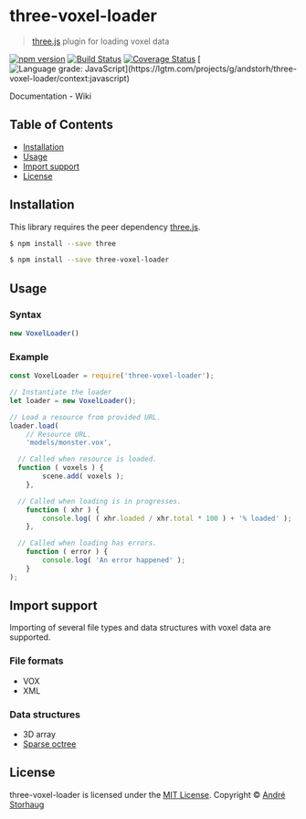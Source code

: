 # three-voxel-loader

> [three.js](https://github.com/mrdoob/three.js) plugin for loading voxel data

[![npm version](http://img.shields.io/npm/v/three-voxel-loader.svg?style=flat)](https://npmjs.org/package/three-voxel-loader "View this project on npm")
[![Build Status](https://travis-ci.org/andstor/three-voxel-loader.svg?branch=master)](https://travis-ci.org/andstor/three-voxel-loader)
[![Coverage Status](https://coveralls.io/repos/github/andstor/three-voxel-loader/badge.svg?branch=master)](https://coveralls.io/github/andstor/three-voxel-loader?branch=master)
[![Language grade: JavaScript](https://img.shields.io/lgtm/grade/javascript/g/andstorh/three-voxel-loader.svg?)](https://lgtm.com/projects/g/andstorh/three-voxel-loader/context:javascript)

Documentation - Wiki

## Table of Contents
  * [Installation](#installation)
  * [Usage](#usage)
  * [Import support](#import-support)
  * [License](#license)

## Installation
This library requires the peer dependency [three.js](https://github.com/mrdoob/three.js/).

```sh
$ npm install --save three
```

```sh
$ npm install --save three-voxel-loader
```

## Usage

### Syntax
```js
new VoxelLoader()
```

### Example
```js
const VoxelLoader = require('three-voxel-loader');

// Instantiate the loader
let loader = new VoxelLoader();

// Load a resource from provided URL.
loader.load(
	// Resource URL.
	'models/monster.vox',

  // Called when resource is loaded.
  function ( voxels ) {
		scene.add( voxels );
	},

  // Called when loading is in progresses.
	function ( xhr ) {
		console.log( ( xhr.loaded / xhr.total * 100 ) + '% loaded' );
	},

  // Called when loading has errors.
	function ( error ) {
		console.log( 'An error happened' );
	}
);
```

## Import support
Importing of several file types and data structures with voxel data are supported.

### File formats
- VOX
- XML

### Data structures
- 3D array
- [Sparse octree](https://github.com/vanruesc/sparse-octree)

## License

three-voxel-loader is licensed under the [MIT License](https://github.com/andstor/three-voxel-loader/blob/master/LICENSE).
Copyright © [André Storhaug](https://github.com/andstor)
